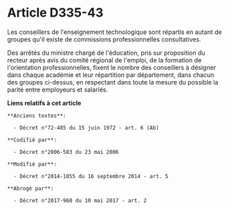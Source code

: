# Article D335-43

Les conseillers de l'enseignement technologique sont répartis en autant de groupes qu'il existe de commissions
professionnelles consultatives.

Des arrêtés du ministre chargé de l'éducation, pris sur proposition du recteur après avis du comité régional de l'emploi, de
la formation de l'orientation professionnelles, fixent le nombre des conseillers à désigner dans chaque académie et leur
répartition par département, dans chacun des groupes ci-dessus, en respectant dans toute la mesure du possible la parité
entre employeurs et salariés.

**Liens relatifs à cet article**

	**Anciens textes**:

	  - Décret n°72-485 du 15 juin 1972 - art. 6 (Ab)

	**Codifié par**:

	  - Décret n°2006-583 du 23 mai 2006

	**Modifié par**:

	  - Décret n°2014-1055 du 16 septembre 2014 - art. 5

	**Abrogé par**:

	  - Décret n°2017-960 du 10 mai 2017 - art. 2
